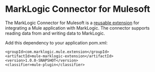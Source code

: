 # MarkLogic Connector for Mulesoft

The MarkLogic Connector for Mulesoft is a [reusable extension](https://docs.mulesoft.com/connectors/) 
for integrating a Mule application with MarkLogic. The connector supports reading data from and writing data to 
MarkLogic.


Add this dependency to your application pom.xml:

```
<groupId>com.marklogic.mule.extension</groupId>
<artifactId>mule-marklogic-extension</artifactId>
<version>1.0.0-SNAPSHOT</version>
<classifier>mule-plugin</classifier>
```
